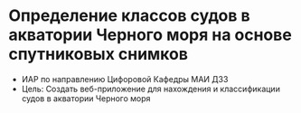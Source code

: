 # Определение классов судов в акватории Черного моря на основе спутниковых снимков

* ИАР по направлению Цифоровой Кафедры МАИ ДЗЗ
* Цель:
    Создать веб-приложение для нахождения и классификации судов в акватории Черного моря
    